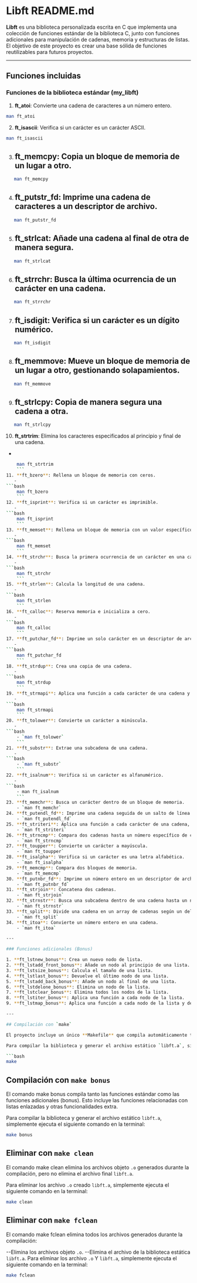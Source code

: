 # Libft README.md

**Libft** es una biblioteca personalizada escrita en C que implementa una colección de funciones estándar de la biblioteca C, junto con funciones adicionales para manipulación de cadenas, memoria y estructuras de listas. El objetivo de este proyecto es crear una base sólida de funciones reutilizables para futuros proyectos.

---

## Funciones incluidas

### Funciones de la biblioteca estándar (my_libft)

1. **ft_atoi**: Convierte una cadena de caracteres a un número entero.  
```bash
man ft_atoi
```
2. **ft_isascii**: Verifica si un carácter es un carácter ASCII.  
```bash
man ft_isascii
```
3. **ft_memcpy**: Copia un bloque de memoria de un lugar a otro.  
   - 
```bash
   man ft_memcpy
   ```
4. **ft_putstr_fd**: Imprime una cadena de caracteres a un descriptor de archivo.
   - 
```bash
   man ft_putstr_fd
   ```
5. **ft_strlcat**: Añade una cadena al final de otra de manera segura.  
   - 
```bash
   man ft_strlcat
   ```
6. **ft_strrchr**: Busca la última ocurrencia de un carácter en una cadena.  
   - 
```bash
   man ft_strrchr
   ```
7. **ft_isdigit**: Verifica si un carácter es un dígito numérico.  
   - 
```bash
   man ft_isdigit
   ```
8. **ft_memmove**: Mueve un bloque de memoria de un lugar a otro, gestionando solapamientos.  
   - 
```bash
   man ft_memmove
   ```
9. **ft_strlcpy**: Copia de manera segura una cadena a otra.  
   - 
```bash
   man ft_strlcpy
   ```
10. **ft_strtrim**: Elimina los caracteres especificados al principio y final de una cadena.  
   - 
```bash
    man ft_strtrim
    ```
11. **ft_bzero**: Rellena un bloque de memoria con ceros.  
   - 
```bash
    man ft_bzero
    ```
12. **ft_isprint**: Verifica si un carácter es imprimible.  
   - 
```bash
    man ft_isprint
    ```
13. **ft_memset**: Rellena un bloque de memoria con un valor específico.  
   - 
```bash
    man ft_memset
    ```
14. **ft_strchr**: Busca la primera ocurrencia de un carácter en una cadena.  
   - 
```bash
    man ft_strchr
    ```
15. **ft_strlen**: Calcula la longitud de una cadena.  
   - 
```bash
    man ft_strlen
    ```
16. **ft_calloc**: Reserva memoria e inicializa a cero.  
   - 
```bash
    man ft_calloc
    ```
17. **ft_putchar_fd**: Imprime un solo carácter en un descriptor de archivo.  
   - 
```bash
    man ft_putchar_fd
    ```
18. **ft_strdup**: Crea una copia de una cadena.  
   - 
```bash
    man ft_strdup
    ```
19. **ft_strmapi**: Aplica una función a cada carácter de una cadena y devuelve la nueva cadena.  
   - 
```bash
    man ft_strmapi
    ```
20. **ft_tolower**: Convierte un carácter a minúscula.  
   - 
```bash
    - `man ft_tolower`
    ```
21. **ft_substr**: Extrae una subcadena de una cadena.  
   - 
```bash
    - `man ft_substr`
    ```
22. **ft_isalnum**: Verifica si un carácter es alfanumérico.  
   - 
```bash
    - man ft_isalnum
    ```
23. **ft_memchr**: Busca un carácter dentro de un bloque de memoria.  
    - `man ft_memchr`
24. **ft_putendl_fd**: Imprime una cadena seguida de un salto de línea en un descriptor de archivo.  
    - `man ft_putendl_fd`
25. **ft_striteri**: Aplica una función a cada carácter de una cadena, pasando su índice.  
    - `man ft_striteri`
26. **ft_strncmp**: Compara dos cadenas hasta un número específico de caracteres.  
    - `man ft_strncmp`
27. **ft_toupper**: Convierte un carácter a mayúscula.  
    - `man ft_toupper`
28. **ft_isalpha**: Verifica si un carácter es una letra alfabética.  
    - `man ft_isalpha`
29. **ft_memcmp**: Compara dos bloques de memoria.  
    - `man ft_memcmp`
30. **ft_putnbr_fd**: Imprime un número entero en un descriptor de archivo.  
    - `man ft_putnbr_fd`
31. **ft_strjoin**: Concatena dos cadenas.  
    - `man ft_strjoin`
32. **ft_strnstr**: Busca una subcadena dentro de una cadena hasta un número específico de caracteres.  
    - `man ft_strnstr`
33. **ft_split**: Divide una cadena en un array de cadenas según un delimitador.  
    - `man ft_split`
34. **ft_itoa**: Convierte un número entero en una cadena.  
    - `man ft_itoa`

---

### Funciones adicionales (Bonus)

1. **ft_lstnew_bonus**: Crea un nuevo nodo de lista.  
2. **ft_lstadd_front_bonus**: Añade un nodo al principio de una lista.  
3. **ft_lstsize_bonus**: Calcula el tamaño de una lista.  
4. **ft_lstlast_bonus**: Devuelve el último nodo de una lista.  
5. **ft_lstadd_back_bonus**: Añade un nodo al final de una lista.  
6. **ft_lstdelone_bonus**: Elimina un nodo de la lista.  
7. **ft_lstclear_bonus**: Elimina todos los nodos de la lista.  
8. **ft_lstiter_bonus**: Aplica una función a cada nodo de la lista.  
9. **ft_lstmap_bonus**: Aplica una función a cada nodo de la lista y devuelve una nueva lista.  

---

## Compilación con `make`

El proyecto incluye un único **Makefile** que compila automáticamente todos los archivos de la biblioteca.

Para compilar la biblioteca y generar el archivo estático `libft.a`, simplemente ejecuta el siguiente comando en la terminal:

```bash
make
```
## Compilación con `make bonus`

El comando make bonus compila tanto las funciones estándar como las funciones adicionales (bonus). Esto incluye las funciones relacionadas con listas enlazadas y otras funcionalidades extra.

Para compilar la biblioteca y generar el archivo estático `libft.a`, simplemente ejecuta el siguiente comando en la terminal:

```bash
make bonus
```
## Eliminar con `make clean`

El comando make clean elimina los archivos objeto `.o` generados durante la compilación, pero no elimina el archivo final `libft.a`.

Para eliminar los archivo `.o` creado  `libft.a`, simplemente ejecuta el siguiente comando en la terminal:

```bash
make clean
```
## Eliminar con `make fclean`

El comando make fclean elimina todos los archivos generados durante la compilación:

--Elimina los archivos objeto `.o`.
--Elimina el archivo de la biblioteca estática `libft.a`.
Para eliminar los archivo `.o` Y `libft.a`, simplemente ejecuta el siguiente comando en la terminal:

```bash
make fclean
```
